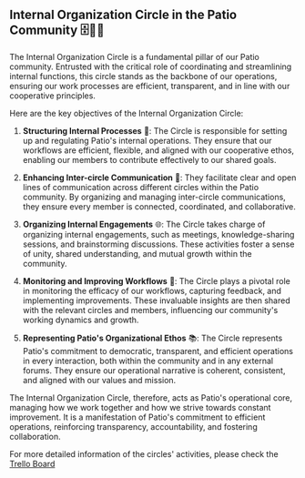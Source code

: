 ## Internal Organization Circle in the Patio Community 🗄️📝🔄

The Internal Organization Circle is a fundamental pillar of our Patio community. Entrusted with the critical role of coordinating and streamlining internal functions, this circle stands as the backbone of our operations, ensuring our work processes are efficient, transparent, and in line with our cooperative principles.

Here are the key objectives of the Internal Organization Circle:

1.  **Structuring Internal Processes**  📝: The Circle is responsible for setting up and regulating Patio's internal operations. They ensure that our workflows are efficient, flexible, and aligned with our cooperative ethos, enabling our members to contribute effectively to our shared goals.
    
2.  **Enhancing Inter-circle Communication**  📣: They facilitate clear and open lines of communication across different circles within the Patio community. By organizing and managing inter-circle communications, they ensure every member is connected, coordinated, and collaborative.
    
3.  **Organizing Internal Engagements**  🌐: The Circle takes charge of organizing internal engagements, such as meetings, knowledge-sharing sessions, and brainstorming discussions. These activities foster a sense of unity, shared understanding, and mutual growth within the community.
    
4.  **Monitoring and Improving Workflows**  🔄: The Circle plays a pivotal role in monitoring the efficacy of our workflows, capturing feedback, and implementing improvements. These invaluable insights are then shared with the relevant circles and members, influencing our community's working dynamics and growth.
    
5.  **Representing Patio's Organizational Ethos**  📚: The Circle represents Patio's commitment to democratic, transparent, and efficient operations in every interaction, both within the community and in any external forums. They ensure our operational narrative is coherent, consistent, and aligned with our values and mission.
    

The Internal Organization Circle, therefore, acts as Patio's operational core, managing how we work together and how we strive towards constant improvement. It is a manifestation of Patio's commitment to efficient operations, reinforcing transparency, accountability, and fostering collaboration.

For more detailed information of the circles' activities, please check the [Trello Board](...)
